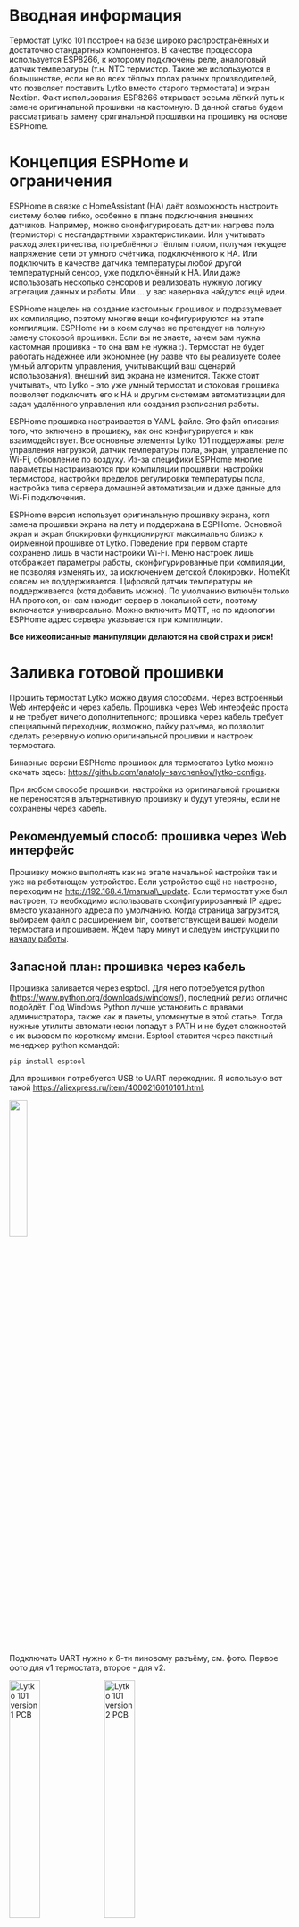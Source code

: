 # Вводная информация

Термостат Lytko 101 построен на базе широко распространённых и
достаточно стандартных компонентов. В качестве процессора используется
ESP8266, к которому подключены реле, аналоговый датчик температуры (т.н.
NTC термистор. Такие же используются в большинстве, если не во всех
тёплых полах разных производителей, что позволяет поставить Lytko вместо
старого термостата) и экран Nextion. Факт использования ESP8266
открывает весьма лёгкий путь к замене оригинальной прошивки на
кастомную. В данной статье будем рассматривать замену оригинальной
прошивки на прошивку на основе ESPHome.

# Концепция ESPHome и ограничения

ESPHome в связке с HomeAssistant (HA) даёт возможность настроить систему
более гибко, особенно в плане подключения внешних датчиков. Например,
можно сконфигурировать датчик нагрева пола (термистор) с нестандартными
характеристиками. Или учитывать расход электричества, потреблённого
тёплым полом, получая текущее напряжение сети от умного счётчика,
подключённого к HA. Или подключить в качестве датчика температуры любой
другой температурный сенсор, уже подключённый к HA. Или даже
использовать несколько сенсоров и реализовать нужную логику агрегации
данных и работы. Или ... у вас наверняка найдутся ещё идеи.

ESPHome нацелен на создание кастомных прошивок и подразумевает их
компиляцию, поэтому многие вещи конфигурируются на этапе компиляции.
ESPHome ни в коем случае не претендует на полную замену стоковой
прошивки. Если вы не знаете, зачем вам нужна кастомная прошивка - то она
вам не нужна :). Термостат не будет работать надёжнее или экономнее (ну
разве что вы реализуете более умный алгоритм управления, учитывающий ваш
сценарий использования), внешний вид экрана не изменится. Также стоит
учитывать, что Lytko - это уже умный термостат и стоковая прошивка
позволяет подключить его к HA и другим системам автоматизации для задач
удалённого управления или создания расписания работы.

ESPHome прошивка настраивается в YAML файле. Это файл описания того, что
включено в прошивку, как оно конфигурируется и как взаимодействует. Все
основные элементы Lytko 101 поддержаны: реле управления нагрузкой,
датчик температуры пола, экран, управление по Wi-Fi, обновление по
воздуху. Из-за специфики ESPHome многие параметры настраиваются при
компиляции прошивки: настройки термистора, настройки пределов
регулировки температуры пола, настройка типа сервера домашней
автоматизации и даже данные для Wi-Fi подключения.

ESPHome версия использует оригинальную прошивку экрана, хотя замена
прошивки экрана на лету и поддержана в ESPHome. Основной экран и экран
блокировки функционируют максимально близко к фирменной прошивке от
Lytko. Поведение при первом старте сохранено лишь в части настройки
Wi-Fi. Меню настроек лишь отображает параметры работы, сконфигурированные
при компиляции, не позволяя изменять их, за исключением детской
блокировки. HomeKit совсем не поддерживается. Цифровой датчик
температуры не поддерживается (хотя добавить можно). По умолчанию
включён только HA протокол, он сам находит сервер в локальной сети,
поэтому включается универсально. Можно включить MQTT, но по идеологии
ESPHome адрес сервера указывается при компиляции.  
  
**Все нижеописанные манипуляции делаются на свой страх и риск!**

# Заливка готовой прошивки

Прошить термостат Lytko можно двумя способами. Через встроенный Web
интерфейс и через кабель. Прошивка через Web интерфейс проста и не
требует ничего дополнительного; прошивка через кабель требует
специальный переходник, возможно, пайку разъема, но позволит сделать
резервную копию оригинальной прошивки и настроек термостата.

Бинарные версии ESPHome прошивок для термостатов Lytko можно скачать
здесь:
[<u>https://github.com/anatoly-savchenkov/lytko-configs</u>](https://github.com/anatoly-savchenkov/lytko-configs).

При любом способе прошивки, настройки из оригинальной прошивки не
переносятся в альтернативную прошивку и будут утеряны, если не сохранены
через кабель.

## Рекомендуемый способ: прошивка через Web интерфейс

Прошивку можно выполнять как на этапе начальной настройки так и уже на
работающем устройстве. Если устройство ещё не настроено, переходим на
[<u>http://192.168.4.1/manual\_update</u>](http://192.168.4.1/manual_update).
Если термостат уже был настроен, то необходимо использовать
сконфигурированный IP адрес вместо указанного адреса по умолчанию. Когда
страница загрузится, выбираем файл с расширением bin, соответствующей
вашей модели термостата и прошиваем. Ждем пару минут и следуем
инструкции по [началу работы](#начало-работы).

## Запасной план: прошивка через кабель

Прошивка заливается через esptool. Для него потребуется python
([<u>https://www.python.org/downloads/windows/</u>](https://www.python.org/downloads/windows/)),
последний релиз отлично подойдёт. Под Windows Python лучше установить с
правами администратора, также как и пакеты, упомянутые в этой статье.
Тогда нужные утилиты автоматически попадут в PATH и не будет сложностей
с их вызовом по короткому имени. Esptool ставится через пакетный
менеджер python командой:
```
pip install esptool
```
Для прошивки потребуется USB to UART переходник. Я использую вот такой
[<u>https://aliexpress.ru/item/4000216010101.html</u>](https://aliexpress.ru/item/4000216010101.html).

<img src="./media/image3.jpg"
style="width:25%;height:25%" />

Подключать UART нужно к 6-ти пиновому разъёму, см.
фото. Первое фото для v1 термостата, второе - для v2.

<img src="./media/image2.jpg" alt="Lytko 101 version 1 PCB"
style="width:33%;height:33%" />
<img src="../picts/lytko101v2_pcb.jpg" alt="Lytko 101 version 2 PCB"
style="width:33%;height:33%" />

Для версии 2 печатной платы (с разъемом) удобно использовать коннектор SMD JST SH 1.0 мм на 6 контактов.
Например, можно купить [<u>тут</u>](https://www.aliexpress.us/item/3256802776818037.html).

<img src="./media/connector.jpg" alt="SMD JST SH 1.0 mm connector"
style="width:33%;height:33%" />

Нам нужны 4 контакта: 5V (он же Vсс), TX, RX, GND. Эти же контакты вы найдёте на USB to UART
переходнике. Соединяем Vcc с 5V, GND с GND, TX с RX и RX c TX (да, тут
опечатки нет). Если будете использовать другой адаптер, то перепутанная
маркировка RX/TX – частое явление, попробуйте поменять местами, если не
заработает.

Важно не подключать термостат к сети 220В на этом этапе. Питание
подаётся с переходника и должно быть выставлено в 3.3В (игнорируем, что
на печатной плате Lytko написано 5V). Для подачи питания можно
использовать или контакты 6-ти пинового разъёма или любые иные имеющиеся
контактные площадки VCC и GND (а их ещё 3 на фото выше).

Для входа в режим UART flasher-а надо закоротить IO1 и GND контакты 6-ти
пинового разъёма и подать питание. Состояние контакта IO1 важно только в
момент включения.

Если вы всё любите контролировать, то факт перехода в режим UART flasher
можно отследить по тому, что пишет начальный загрузчик ESP8266 в UART
консоль (выводится на эти же пины). Для подключения к консоли нужно
сконфигурировать COM порт, соответствующий переходнику (вероятно, он
будет всего один в системе). Настройки: битрейт 74880, 8 бит, 1 стоп
бит, без контроля чётности. Хорошим выбором программы терминала будет
Putty
([<u>https://www.chiark.greenend.org.uk/~sgtatham/putty/</u>](https://www.chiark.greenend.org.uk/~sgtatham/putty/)).
Индикатором перехода в режим ожидания прошивки через UART будет строка
типа:
```
 ets Jan  8 2013,rst cause:1, boot mode:(1,3)
```
где важной является первая цифра в boot mode. Должна быть цифра 1. Если
первая цифра 3 – загрузка идёт из внутренней flash. Детали про загрузку
ESP можно почитать тут
[<u>https://docs.espressif.com/projects/esptool/en/latest/esp8266/advanced-topics/boot-mode-selection.html</u>](https://docs.espressif.com/projects/esptool/en/latest/esp8266/advanced-topics/boot-mode-selection.html)

Для revision 1.x платы термостата 6-ти пиновый разъем не распаян (как на
фото выше). Придётся найти и припаять разъем или хотя бы отдельные
провода. Можно паять не все шесть контактов, а только TX/RX, т.к. на
плате есть другие контакты GND и VCC, куда можно подать 3.3В от
USB-to-UART, а IO1 и GND можно закоротить плоской отвёрткой - они
соседние. Если паяльником совсем не владеете, можно пины прижать к
контактным площадкам. Если не с первого раза, то с десятого прошить
получится и так.

В UART flash mode мы вошли, прошивка распакована, esptool установлен -
можно начинать. Сначала рекомендуется сохранить оригинальную прошивку.
Её всегда можно будет вернуть прошив так же, как описано ниже.
```
esptool -b 460800 read_flash 0x0 0x400000 flash.out
```
Потом стереть содержимое всего флеша,
```
esptool erase_flash
```
а потом уже прошивать ESPHome версию
```
esptool -b 460800 write_flash 0x0 firmware.bin
```
После каждого действия плату надо перезапускать и заново входить в режим
UART flasher. Или можно попробовать добавить опцию --after no\_reset. Но
после заливки прошивки сбросить питание всё равно придётся. И это будет
правильный момент, чтобы начать работать через встроенный блок питания
от сети 220В.

Важно: устройство может неполноценно работать, питаясь от USB to UART
переходника. Особенно не стоит делать попытки обновления по воздуху при
таком подключении. Это почти гарантированный способ повредить содержимое
flash памяти с необходимостью прошивать заново через кабель.

# Начало работы

Первый раз прошивка стартует в режиме Wi-Fi Access Point и показывает на
экране QR код для подключения к AP (как и стоковая прошивка). Сканируем
код телефоном, подключаемся к Wi-Fi. Если экрана нет, то просто мониторим
появление новой Wi-Fi сети с именем lytko101-hl-xxxxxx и подключаемся к
ней без пароля. Попадаем на портал настроек подключения к существующей
Wi-Fi сети, где нужно ввести SSID и пароль. Эти настройки сохранятся до
следующего обновления прошивки.

Если точка доступа не появилась в эфире даже через 5 минут после заливки
бинарной прошивки - попробуйте перезагрузить устройство по питанию.

Для интеграции в HA на сервере домашней автоматизации должна быть
проинсталлирована ESPHome intergration
([<u>https://www.home-assistant.io/integrations/esphome/</u>](https://www.home-assistant.io/integrations/esphome/)).
Убедитесь, что у вас установлена версия ESPHome не ниже чем 2022.9.0.
Когда интеграция установлена, HA увидит новое устройство автоматически
при подключении к сети, добавит его в панель управление, добавит
температурный сенсор, устройство управления климатом и ряд
вспомогательных сенсоров. YAML файл для Lytko 101 будет автоматически
подгружен с Github и добавлен в ESPHome интеграцию (пока не работает). Можно начинать
конфигурировать, добавлять новые штуки, компилировать и заливать
улучшенную версию по воздуху в термостат.

Также можно установить ESPHome локально на PC
([<u>https://esphome.io/guides/installing\_esphome.html</u>](https://esphome.io/guides/installing_esphome.html))
и иметь возможность собирать и настраивать прошивку локально и без HA.
YAML файл в этом случае нужно будет вручную скачать с Github
([<u>https://github.com/anatoly-savchenkov/lytko-configs</u>](https://github.com/anatoly-savchenkov/lytko-configs)),
выбрав YAML, соотвествующий вашей версии термостата.

Но даже если этого не сделать, устройство будет работать автономно,
полностью выполняя функции. Предсобранная бинарная версия ESPHome
прошивки настроена на следующие параметры:

-   Только HA интеграция

-   Имя точки доступа при первом включении или при отсутствии Wi-Fi
    подключения: Lytko101-xxxxxx (Lytko101-hl-xxxxxx для версии без
    экрана), без пароля

-   NTC датчик 10кОм при 25°C c бета коэффициентом в 3911

-   Диапазон регулирования целевой температуры 5-40°C, шаг 0.5°C, сдвиг
    показаний датчика температуры не задан

-   Целевая температура 27-29°C. Эти значения можно менять или через HA.
    Или кнопками на экране, но, в этом случае, с сохранением ранее
    заданного гистерезиса.

Примерно вот так выглядит Web интерфейс настройки термостата в случае ESPHome прошивки.

<img src="./media/image1.png"
style="width:75%;height:75%" />

# Ограничение текущей версии

1.  Прошивка только для Lytko 101 и Lytko 101 без экрана. В Lytko 101+
    используется другой производитель экрана, который пока не
    поддерживается в ESPHome.

2.  Включена отладочная версия и она много пишет в лог, но на работу не
    влияет. Термостат имеет watchdog таймер, который сбрасывается по
    активности UART TX линии. Поэтому логирование сейчас сбрасывает
    таймер. Если собрать совсем без логирования, то таймер начнет
    перезагружать устройство.

3.  Сброс устройства через меню настроек выполняет лишь перезагрузку.
    Реальный сброс настроек появился в ESPHome 2022.09 (factory_reset),
    но ещё не добавлен в конфигурации.

4.  Используются пара исправлений ESPHome, ещё не включенных в релиз.
    Эти исправления будут автоматически использованы при
    самостоятельной переборке прошивки, всё описано в YAML.
